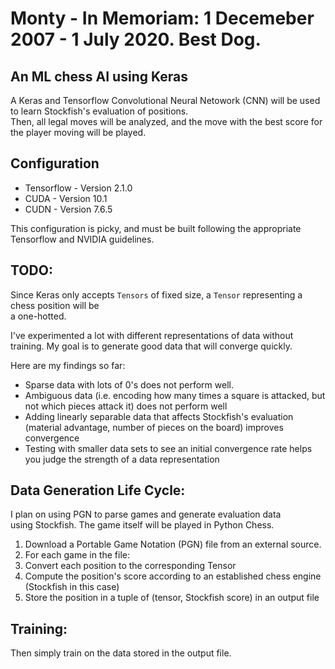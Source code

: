 # Monty - In Memoriam: 1 Decemeber 2007 - 1 July 2020. Best Dog.

## An ML chess AI using Keras

A Keras and Tensorflow Convolutional Neural Netowork (CNN) will be used to learn Stockfish's evaluation of positions.  
Then, all legal moves will be analyzed, and the move with the best score for the player moving will be played.

## Configuration

* Tensorflow - Version 2.1.0
* CUDA - Version 10.1
* CUDN - Version 7.6.5

This configuration is picky, and must be built following the appropriate Tensorflow and NVIDIA guidelines.

## TODO:

Since Keras only accepts `Tensors` of fixed size, a `Tensor` representing a chess position will be  
a one-hotted.

I've experimented a lot with different representations of data without training. My goal is to generate good data that will
converge quickly.

Here are my findings so far:

* Sparse data with lots of 0's does not perform well. 
* Ambiguous data (i.e. encoding how many times a square is attacked, but not which pieces attack it) does not perform well
* Adding linearly separable data that affects Stockfish's evaluation (material advantage, number of pieces on the board) improves convergence
* Testing with smaller data sets to see an initial convergence rate helps you judge the strength of a data representation
    

## Data Generation Life Cycle:  
  
I plan on using PGN to parse games and generate evaluation data  
using Stockfish. The game itself will be played in Python Chess.

1. Download a Portable Game Notation (PGN) file from an external source.  
2. For each game in the file:
3. Convert each position to the corresponding Tensor
4. Compute the position's score according to an established chess engine (Stockfish in this case)
5. Store the position in a tuple of (tensor, Stockfish score) in an output file

## Training:

Then simply train on the data stored in the output file.

